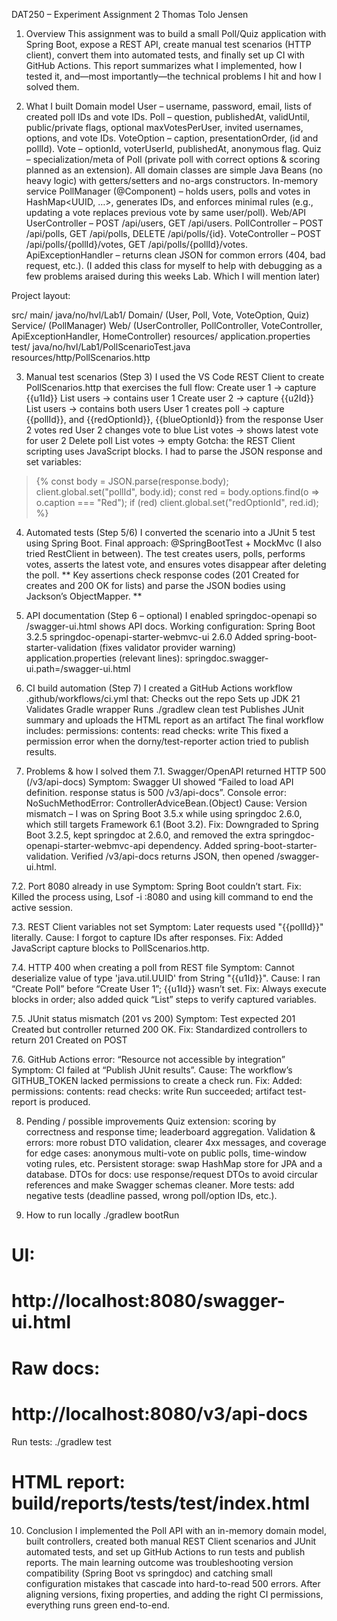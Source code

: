 DAT250 – Experiment Assignment 2
Thomas Tolo Jensen


1. Overview
This assignment was to build a small Poll/Quiz application with Spring Boot, expose a REST API, create manual test scenarios (HTTP client), convert them into automated tests, and finally set up CI with GitHub Actions.
This report summarizes what I implemented, how I tested it, and—most importantly—the technical problems I hit and how I solved them.

2. What I built
Domain model
User – username, password, email, lists of created poll IDs and vote IDs.
Poll – question, publishedAt, validUntil, public/private flags, optional maxVotesPerUser, invited usernames, options, and vote IDs.
VoteOption – caption, presentationOrder, (id and pollId).
Vote – optionId, voterUserId, publishedAt, anonymous flag.
Quiz – specialization/meta of Poll (private poll with correct options & scoring planned as an extension).
All domain classes are simple Java Beans (no heavy logic) with getters/setters and no-args constructors.
In-memory service
PollManager (@Component) – holds users, polls and votes in HashMap<UUID, …>, generates IDs, and enforces minimal rules (e.g., updating a vote replaces previous vote by same user/poll).
Web/API
UserController – POST /api/users, GET /api/users.
PollController – POST /api/polls, GET /api/polls, DELETE /api/polls/{id}.
VoteController – POST /api/polls/{pollId}/votes, GET /api/polls/{pollId}/votes.
ApiExceptionHandler – returns clean JSON for common errors (404, bad request, etc.). (I added this class for myself to help with debugging as a few problems araised during this weeks Lab. Which I will mention later)

Project layout:

src/
  main/
    java/no/hvl/Lab1/
      Domain/ (User, Poll, Vote, VoteOption, Quiz)
      Service/ (PollManager)
      Web/ (UserController, PollController, VoteController, ApiExceptionHandler, HomeController)
    resources/
      application.properties
  test/
    java/no/hvl/Lab1/PollScenarioTest.java
    resources/http/PollScenarios.http

3. Manual test scenarios (Step 3)
I used the VS Code REST Client to create PollScenarios.http that exercises the full flow:
Create user 1 → capture {{u1Id}}
List users → contains user 1
Create user 2 → capture {{u2Id}}
List users → contains both users
User 1 creates poll → capture {{pollId}}, and {{redOptionId}}, {{blueOptionId}} from the response
User 2 votes red
User 2 changes vote to blue
List votes → shows latest vote for user 2
Delete poll
List votes → empty
Gotcha: the REST Client scripting uses JavaScript blocks. I had to parse the JSON response and set variables:
> {%
  const body = JSON.parse(response.body);
  client.global.set("pollId", body.id);
  const red = body.options.find(o => o.caption === "Red");
  if (red) client.global.set("redOptionId", red.id);
%}

4. Automated tests (Step 5/6)
I converted the scenario into a JUnit 5 test using Spring Boot.
Final approach: @SpringBootTest + MockMvc (I also tried RestClient in between).
The test creates users, polls, performs votes, asserts the latest vote, and ensures votes disappear after deleting the poll.
** Key assertions check response codes (201 Created for creates and 200 OK for lists) and parse the JSON bodies using Jackson’s ObjectMapper. **

5. API documentation (Step 6 – optional)
I enabled springdoc-openapi so /swagger-ui.html shows API docs.
Working configuration:
Spring Boot 3.2.5
springdoc-openapi-starter-webmvc-ui 2.6.0
Added spring-boot-starter-validation (fixes validator provider warning)
application.properties (relevant lines):
springdoc.swagger-ui.path=/swagger-ui.html


6. CI build automation (Step 7)
I created a GitHub Actions workflow .github/workflows/ci.yml that:
Checks out the repo
Sets up JDK 21
Validates Gradle wrapper
Runs ./gradlew clean test
Publishes JUnit summary and uploads the HTML report as an artifact
The final workflow includes:
permissions:
  contents: read
  checks: write
This fixed a permission error when the dorny/test-reporter action tried to publish results.

7. Problems & how I solved them
7.1. Swagger/OpenAPI returned HTTP 500 (/v3/api-docs)
Symptom: Swagger UI showed “Failed to load API definition. response status is 500 /v3/api-docs”.
Console error: NoSuchMethodError: ControllerAdviceBean.<init>(Object)
Cause: Version mismatch – I was on Spring Boot 3.5.x while using springdoc 2.6.0, which still targets Framework 6.1 (Boot 3.2).
Fix:
Downgraded to Spring Boot 3.2.5, kept springdoc at 2.6.0, and removed the extra springdoc-openapi-starter-webmvc-api dependency.
Added spring-boot-starter-validation.
Verified /v3/api-docs returns JSON, then opened /swagger-ui.html.

7.2. Port 8080 already in use
Symptom: Spring Boot couldn’t start.
Fix: Killed the process using, Lsof -i :8080 and using kill command to end the active session.

7.3. REST Client variables not set
Symptom: Later requests used "{{pollId}}" literally.
Cause: I forgot to capture IDs after responses.
Fix: Added JavaScript capture blocks to PollScenarios.http.

7.4. HTTP 400 when creating a poll from REST file
Symptom: Cannot deserialize value of type 'java.util.UUID' from String "{{u1Id}}".
Cause: I ran “Create Poll” before “Create User 1”; {{u1Id}} wasn’t set.
Fix: Always execute blocks in order; also added quick “List” steps to verify captured variables.

7.5. JUnit status mismatch (201 vs 200)
Symptom: Test expected 201 Created but controller returned 200 OK.
Fix: Standardized controllers to return 201 Created on POST 

7.6. GitHub Actions error: “Resource not accessible by integration”
Symptom: CI failed at “Publish JUnit results”.
Cause: The workflow’s GITHUB_TOKEN lacked permissions to create a check run.
Fix: Added:
permissions:
  contents: read
  checks: write
Run succeeded; artifact test-report is produced.

8. Pending / possible improvements
Quiz extension: scoring by correctness and response time; leaderboard aggregation.
Validation & errors: more robust DTO validation, clearer 4xx messages, and coverage for edge cases: anonymous multi-vote on public polls, time-window voting rules, etc.
Persistent storage: swap HashMap store for JPA and a database.
DTOs for docs: use response/request DTOs to avoid circular references and make Swagger schemas cleaner.
More tests: add negative tests (deadline passed, wrong poll/option IDs, etc.).

9. How to run locally
./gradlew bootRun
# UI:
#   http://localhost:8080/swagger-ui.html
# Raw docs:
#   http://localhost:8080/v3/api-docs
Run tests:
./gradlew test
# HTML report: build/reports/tests/test/index.html

10. Conclusion
I implemented the Poll API with an in-memory domain model, built controllers, created both manual REST Client scenarios and JUnit automated tests, and set up GitHub Actions to run tests and publish reports. The main learning outcome was troubleshooting version compatibility (Spring Boot vs springdoc) and catching small configuration mistakes that cascade into hard-to-read 500 errors. After aligning versions, fixing properties, and adding the right CI permissions, everything runs green end-to-end.